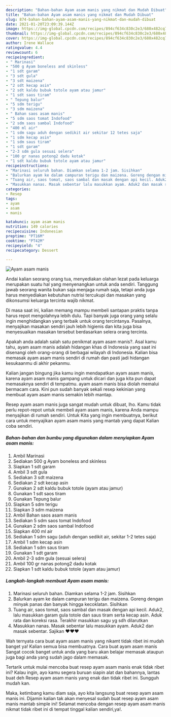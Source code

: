 ```yaml
---
description: "Bahan-bahan Ayam asam manis yang nikmat dan Mudah Dibuat"
title: "Bahan-bahan Ayam asam manis yang nikmat dan Mudah Dibuat"
slug: 874-bahan-bahan-ayam-asam-manis-yang-nikmat-dan-mudah-dibuat
date: 2021-01-20T23:09:39.144Z
image: https://img-global.cpcdn.com/recipes/894cf634c830c2e3/680x482cq70/ayam-asam-manis-foto-resep-utama.jpg
thumbnail: https://img-global.cpcdn.com/recipes/894cf634c830c2e3/680x482cq70/ayam-asam-manis-foto-resep-utama.jpg
cover: https://img-global.cpcdn.com/recipes/894cf634c830c2e3/680x482cq70/ayam-asam-manis-foto-resep-utama.jpg
author: Irene Wallace
ratingvalue: 4.4
reviewcount: 6
recipeingredient:
- " Marinasi"
- "500 g Ayam boneless and skinless"
- "1 sdt garam"
- "3 sdt gula"
- "3 sdt maizena"
- "2 sdt kecap asin"
- "2 sdt kaldu bubuk totole ayam atau jamur"
- "1 sdt saos tiram"
- " Tepung balur"
- "5 sdm terigu"
- "3 sdm maizena"
- " Bahan saos asam manis"
- "5 sdm saos tomat Indofood"
- "2 sdm saos sambal Indofood"
- "400 ml air"
- "1 sdm sagu aduh dengan sedikit air sekitar 12 tetes saja"
- "1 sdm kecap asin"
- "1 sdm saus tiram"
- "1 sdt garam"
- "2-3 sdm gula sesuai selera"
- "100 gr nanas potong2 dadu kotak"
- "1 sdt kaldu bubuk totole ayam atau jamur"
recipeinstructions:
- "Marinasi seluruh bahan. Diamkan selama 1-2 jam. Sisihkan"
- "Balurkan ayam ke dalam campuran terigu dan maizena. Goreng dengan minyak panas dan banyak hingga kecoklatan. Sisihkan"
- "Tuang air, saos tomat, saos sambal dan masak dengan api kecil. Aduk2, lalu masukkan garam gula totole dan saus tiram serta kecap asin. Aduk rata dan koreksi rasa. Terakhir masukkan sagu yg sdh dilarutkan"
- "Masukkan nanas. Masak sebentar lalu masukkan ayam. Aduk2 dan masak sebentar. Sajikan ❤❤❤"
categories:
- Resep
tags:
- ayam
- asam
- manis

katakunci: ayam asam manis 
nutrition: 149 calories
recipecuisine: Indonesian
preptime: "PT16M"
cooktime: "PT42M"
recipeyield: "4"
recipecategory: Dessert

---
```



![Ayam asam manis](https://img-global.cpcdn.com/recipes/894cf634c830c2e3/680x482cq70/ayam-asam-manis-foto-resep-utama.jpg)

Andai kalian seorang orang tua, menyediakan olahan lezat pada keluarga merupakan suatu hal yang menyenangkan untuk anda sendiri. Tanggung jawab seorang  wanita bukan saja menjaga rumah saja, tetapi anda juga harus menyediakan kebutuhan nutrisi tercukupi dan masakan yang dikonsumsi keluarga tercinta wajib nikmat.

Di masa  saat ini, kalian memang mampu membeli santapan praktis tanpa harus repot mengolahnya lebih dulu. Tapi banyak juga orang yang selalu ingin menghidangkan yang terbaik untuk orang tercintanya. Pasalnya, menyajikan masakan sendiri jauh lebih higienis dan kita juga bisa menyesuaikan masakan tersebut berdasarkan selera orang tercinta. 



Apakah anda adalah salah satu penikmat ayam asam manis?. Asal kamu tahu, ayam asam manis adalah hidangan khas di Indonesia yang saat ini disenangi oleh orang-orang di berbagai wilayah di Indonesia. Kalian bisa memasak ayam asam manis sendiri di rumah dan pasti jadi hidangan kesukaanmu di akhir pekanmu.

Kalian jangan bingung jika kamu ingin mendapatkan ayam asam manis, karena ayam asam manis gampang untuk dicari dan juga kita pun dapat memasaknya sendiri di tempatmu. ayam asam manis bisa diolah memalui bermacam cara. Kini pun sudah banyak sekali resep kekinian yang membuat ayam asam manis semakin lebih mantap.

Resep ayam asam manis juga sangat mudah untuk dibuat, lho. Kamu tidak perlu repot-repot untuk membeli ayam asam manis, karena Anda mampu menyajikan di rumah sendiri. Untuk Kita yang ingin membuatnya, berikut cara untuk menyajikan ayam asam manis yang mantab yang dapat Kalian coba sendiri.

<!--inarticleads1-->

##### Bahan-bahan dan bumbu yang digunakan dalam menyiapkan Ayam asam manis:

1. Ambil  Marinasi
1. Sediakan 500 g Ayam boneless and skinless
1. Siapkan 1 sdt garam
1. Ambil 3 sdt gula
1. Sediakan 3 sdt maizena
1. Sediakan 2 sdt kecap asin
1. Gunakan 2 sdt kaldu bubuk totole (ayam atau jamur)
1. Gunakan 1 sdt saos tiram
1. Gunakan  Tepung balur
1. Siapkan 5 sdm terigu
1. Siapkan 3 sdm maizena
1. Ambil  Bahan saos asam manis
1. Sediakan 5 sdm saos tomat Indofood
1. Gunakan 2 sdm saos sambal Indofood
1. Siapkan 400 ml air
1. Sediakan 1 sdm sagu (aduh dengan sedikit air, sekitar 1-2 tetes saja)
1. Ambil 1 sdm kecap asin
1. Sediakan 1 sdm saus tiram
1. Gunakan 1 sdt garam
1. Ambil 2-3 sdm gula (sesuai selera)
1. Ambil 100 gr nanas potong2 dadu kotak
1. Siapkan 1 sdt kaldu bubuk totole (ayam atau jamur)




<!--inarticleads2-->

##### Langkah-langkah membuat Ayam asam manis:

1. Marinasi seluruh bahan. Diamkan selama 1-2 jam. Sisihkan
1. Balurkan ayam ke dalam campuran terigu dan maizena. Goreng dengan minyak panas dan banyak hingga kecoklatan. Sisihkan
1. Tuang air, saos tomat, saos sambal dan masak dengan api kecil. Aduk2, lalu masukkan garam gula totole dan saus tiram serta kecap asin. Aduk rata dan koreksi rasa. Terakhir masukkan sagu yg sdh dilarutkan
1. Masukkan nanas. Masak sebentar lalu masukkan ayam. Aduk2 dan masak sebentar. Sajikan ❤❤❤




Wah ternyata cara buat ayam asam manis yang nikamt tidak ribet ini mudah banget ya! Kalian semua bisa membuatnya. Cara buat ayam asam manis Sangat cocok banget untuk anda yang baru akan belajar memasak ataupun juga bagi anda yang sudah jago dalam memasak.

Tertarik untuk mulai mencoba buat resep ayam asam manis enak tidak ribet ini? Kalau ingin, ayo kamu segera buruan siapin alat dan bahannya, lantas buat deh Resep ayam asam manis yang enak dan tidak ribet ini. Sungguh mudah kan. 

Maka, ketimbang kamu diam saja, ayo kita langsung buat resep ayam asam manis ini. Dijamin kalian tak akan menyesal sudah buat resep ayam asam manis mantab simple ini! Selamat mencoba dengan resep ayam asam manis nikmat tidak ribet ini di tempat tinggal kalian sendiri,ya!.

